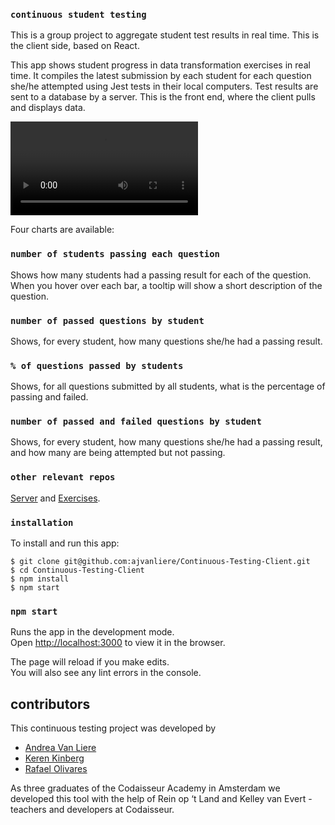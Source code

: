 
### `continuous student testing`

This is a group project to aggregate student test results in real time. This is the client side, based on React.

This app shows student progress in data transformation exercises in real time. It compiles the latest submission by each student for each question she/he attempted using Jest tests in their local computers. Test results are sent to a database by a server. This is the front end, where the client pulls and displays data.

![](Live-updates.mp4)

Four charts are available: 

### `number of students passing each question`

Shows how many students had a passing result for each of the question. When you hover over each bar, a tooltip will show a short description of the question.

### `number of passed questions by student`

Shows, for every student, how many questions she/he had a passing result.

### `% of questions passed by students`

Shows, for all questions submitted by all students, what is the percentage of passing and failed.

### `number of passed and failed questions by student`

Shows, for every student, how many questions she/he had a passing result, and how many are being attempted but not passing.

### `other relevant repos`

[Server](https://github.com/rafaelrolivares/continuous-student-testing-server) and [Exercises](https://github.com/kerenKi/dataTransFormationExercises).


### `installation`

To install and run this app:
```
$ git clone git@github.com:ajvanliere/Continuous-Testing-Client.git
$ cd Continuous-Testing-Client
$ npm install
$ npm start
```

### `npm start`

Runs the app in the development mode.<br>
Open [http://localhost:3000](http://localhost:3000) to view it in the browser.

The page will reload if you make edits.<br>
You will also see any lint errors in the console.

## contributors
This continuous testing project was developed by 
- [Andrea Van Liere](https://github.com/ajvanliere)
- [Keren Kinberg](https://github.com/kerenki)
- [Rafael Olivares](https://github.com/rafaelrolivares)

As three graduates of the Codaisseur Academy in Amsterdam we developed this tool with the help of Rein op ‘t Land and Kelley van Evert -  teachers and developers at Codaisseur. 
